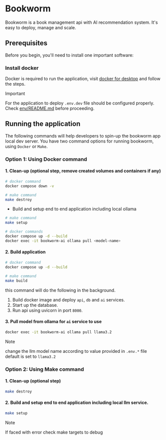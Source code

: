 # Bookworm
Bookworm is a book management api with AI recommendation system. It's easy to deploy, manage and scale.

## Prerequisites

Before you begin, you'll need to install one important software:

### Install docker
Docker is required to run the application, visit [docker for desktop](https://www.docker.com/products/docker-desktop/) and follow the steps.

> [!IMPORTANT]
> For the application to deploy `.env.dev` file should be configured properly. Check [env/README.md](env/README.md) before proceeding.

## Running the application

The following commands will help developers to spin-up the bookworm app local dev server. You have two command options for running bookworm, using `Docker` or `Make`.

### Option 1: Using Docker command

#### 1. Clean-up (optional step, remove created volumes and containers if any)

```bash
# docker command
docker compose down -v

# make command
make destroy
```

* Build and setup end to end application including local ollama
```bash
# make command
make setup

# docker commands
docker compose up -d --build
docker exec -it bookworm-ai ollama pull <model-name>
```

#### 2. Build application
```bash
# docker command
docker compose up -d --build

# make command
make build
```

this command will do the following in the background.
1. Build docker image and deploy `api`, `db` and `ai` services.
2. Start up the database.
3. Run api using uvicorn in port `8000`.

#### 3. Pull model from ollama for `ai` service to use
```bash
docker exec -it bookworm-ai ollama pull llama3.2
```
> [!NOTE]
>  change the llm model name according to value provided in `.env.*` file default is set to `llama3.2`

### Option 2: Using Make command

#### 1. Clean-up (optional step)
```bash
make destroy
```

#### 2. Build and setup end to end application including local llm service.
```bash
make setup
```

> [!NOTE]
> If faced with error check make targets to debug

